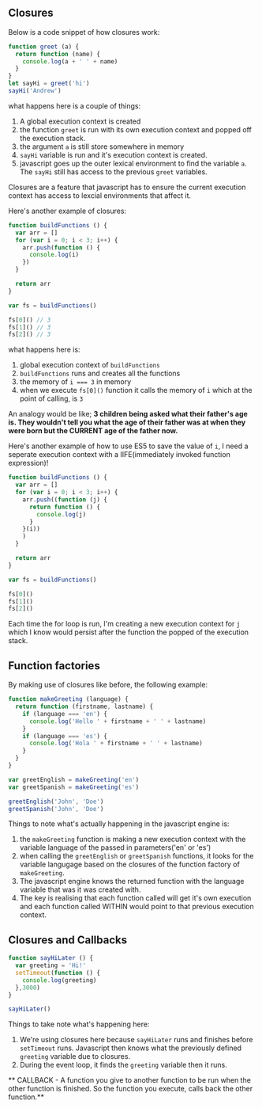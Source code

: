 ## Closures
Below is a code snippet of how closures work:
```js
function greet (a) {
  return function (name) {
    console.log(a + ' ' + name)
  }
}
let sayHi = greet('hi')
sayHi('Andrew')
```
what happens here is a couple of things:
1. A global execution context is created
2. the function `greet` is run with its own execution context and popped off the execution stack.
3. the argument `a` is still store somewhere in memory
4. `sayHi` variable is run and it's execution context is created. 
5. javascript goes up the outer lexical environment to find the variable `a`. The `sayHi` still has access to the previous `greet` variables. 

Closures are a feature that javascript has to ensure the current execution context has access to lexcial environments that affect it.

Here's another example of closures:
```js
function buildFunctions () {
  var arr = []
  for (var i = 0; i < 3; i++) {
    arr.push(function () {
      console.log(i)
    })
  }

  return arr
}

var fs = buildFunctions()

fs[0]() // 3
fs[1]() // 3
fs[2]() // 3
```
what happens here is:
1. global execution context of `buildFunctions`
2. `buildFunctions` runs and creates all the functions
3. the memory of `i === 3` in memory
4. when we execute `fs[0]()` function it calls the memory of `i` which at the point of calling, is `3`

An analogy would be like; **3 children being asked what their father's age is. They wouldn't tell you what the age of their father was at when they were born but the CURRENT age of the father now.**

Here's another example of how to use ES5 to save the value of `i`, I need a seperate execution context with a IIFE(immediately invoked function expression)!
```js
function buildFunctions () {
  var arr = []
  for (var i = 0; i < 3; i++) {
    arr.push((function (j) {
      return function () {
        console.log(j)
      }
    }(i))
    )
  }

  return arr
}

var fs = buildFunctions()

fs[0]()
fs[1]()
fs[2]()
```
Each time the for loop is run, I'm creating a new execution context for `j` which I know would persist after the function the popped of the execution stack.

## Function factories
By making use of closures like before, the following example:
```js
function makeGreeting (language) {
  return function (firstname, lastname) {
    if (language === 'en') {
      console.log('Hello ' + firstname + ' ' + lastname)
    }
    if (language === 'es') {
      console.log('Hola ' + firstname + ' ' + lastname)
    }
  }
}

var greetEnglish = makeGreeting('en')
var greetSpanish = makeGreeting('es')

greetEnglish('John', 'Doe')
greetSpanish('John', 'Doe')
```
Things to note what's actually happening in the javascript engine is: 
1. the `makeGreeting` function is making a new execution context with the variable language of the passed in parameters('en' or 'es')
2. when calling the `greetEnglish` or `greetSpanish` functions, it looks for the variable langugage based on the closures of the function factory of `makeGreeting`.
3. The javascript engine knows the returned function with the language variable that was it was created with.
4. The key is realising that each function called will get it's own execution and each function called WITHIN would point to that previous execution context. 

## Closures and Callbacks
```js
function sayHiLater () {
  var greeting = 'Hi!'
  setTimeout(function () {
    console.log(greeting)
  },3000)
}

sayHiLater()
```
Things to take note what's happening here: 
1. We're using closures here because `sayHiLater` runs and finishes before `setTimeout` runs. Javascript then knows what the previously defined `greeting` variable due to closures.
2. During the event loop, it finds the `greeting` variable then it runs. 

** CALLBACK - A function you give to another function to be run when the other function is finished. So the function you execute, calls back the other function.**